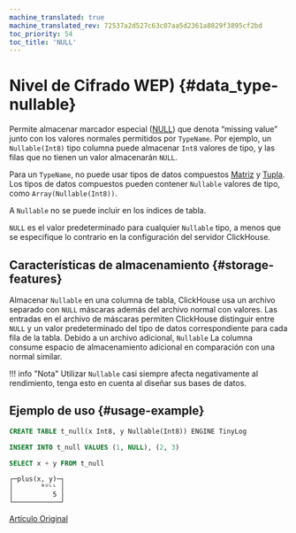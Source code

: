 ```yaml
---
machine_translated: true
machine_translated_rev: 72537a2d527c63c07aa5d2361a8829f3895cf2bd
toc_priority: 54
toc_title: 'NULL'
---
```


# Nivel de Cifrado WEP) {#data_type-nullable}

Permite almacenar marcador especial ([NULL](../../sql-reference/syntax.md)) que denota “missing value” junto con los valores normales permitidos por `TypeName`. Por ejemplo, un `Nullable(Int8)` tipo columna puede almacenar `Int8` valores de tipo, y las filas que no tienen un valor almacenarán `NULL`.

Para un `TypeName`, no puede usar tipos de datos compuestos [Matriz](array.md) y [Tupla](tuple.md). Los tipos de datos compuestos pueden contener `Nullable` valores de tipo, como `Array(Nullable(Int8))`.

A `Nullable` no se puede incluir en los índices de tabla.

`NULL` es el valor predeterminado para cualquier `Nullable` tipo, a menos que se especifique lo contrario en la configuración del servidor ClickHouse.

## Características de almacenamiento {#storage-features}

Almacenar `Nullable` en una columna de tabla, ClickHouse usa un archivo separado con `NULL` máscaras además del archivo normal con valores. Las entradas en el archivo de máscaras permiten ClickHouse distinguir entre `NULL` y un valor predeterminado del tipo de datos correspondiente para cada fila de la tabla. Debido a un archivo adicional, `Nullable` La columna consume espacio de almacenamiento adicional en comparación con una normal similar.

!!! info "Nota"
    Utilizar `Nullable` casi siempre afecta negativamente al rendimiento, tenga esto en cuenta al diseñar sus bases de datos.

## Ejemplo de uso {#usage-example}

``` sql
CREATE TABLE t_null(x Int8, y Nullable(Int8)) ENGINE TinyLog
```

``` sql
INSERT INTO t_null VALUES (1, NULL), (2, 3)
```

``` sql
SELECT x + y FROM t_null
```

``` text
┌─plus(x, y)─┐
│       ᴺᵁᴸᴸ │
│          5 │
└────────────┘
```

[Artículo Original](https://clickhouse.tech/docs/en/data_types/nullable/) <!--hide-->
